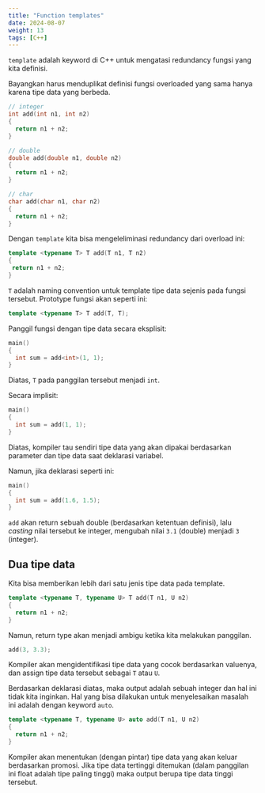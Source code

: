 ```yaml
---
title: "Function templates"
date: 2024-08-07
weight: 13
tags: [C++]
---
```


`template` adalah keyword di C++ untuk mengatasi redundancy fungsi yang kita definisi.

Bayangkan harus menduplikat definisi fungsi overloaded yang sama hanya karena tipe data yang berbeda.

```cpp
// integer
int add(int n1, int n2)
{
  return n1 + n2;
}

// double
double add(double n1, double n2)
{
  return n1 + n2;
}

// char
char add(char n1, char n2)
{
  return n1 + n2;
}
```

Dengan `template` kita bisa mengeleliminasi redundancy dari overload ini:

```cpp
template <typename T> T add(T n1, T n2)
{
 return n1 + n2;
}
```

`T` adalah naming convention untuk template tipe data sejenis pada fungsi tersebut. Prototype fungsi akan seperti ini:

```cpp
template <typename T> T add(T, T);
```

Panggil fungsi dengan tipe data secara eksplisit:

```c
main()
{
  int sum = add<int>(1, 1);
}
```

Diatas, `T` pada panggilan tersebut menjadi `int`.

Secara implisit:

```c
main()
{
  int sum = add(1, 1);
}
```

Diatas, kompiler tau sendiri tipe data yang akan dipakai berdasarkan parameter dan tipe data saat deklarasi variabel.

Namun, jika deklarasi seperti ini:

```c
main()
{
  int sum = add(1.6, 1.5);
}
```

`add` akan return sebuah double (berdasarkan ketentuan definisi), lalu *casting* nilai tersebut ke integer, mengubah nilai `3.1` (double) menjadi `3` (integer).

## Dua tipe data

Kita bisa memberikan lebih dari satu jenis tipe data pada template.

```cpp
template <typename T, typename U> T add(T n1, U n2)
{
  return n1 + n2;
}
```

Namun, return type akan menjadi ambigu ketika kita melakukan panggilan.

```cpp
add(3, 3.3);
```

Kompiler akan mengidentifikasi tipe data yang cocok berdasarkan valuenya, dan assign tipe data tersebut sebagai `T` atau `U`.

Berdasarkan deklarasi diatas, maka output adalah sebuah integer dan hal ini tidak kita inginkan. Hal yang bisa dilakukan untuk menyelesaikan masalah ini adalah dengan keyword `auto`.

```cpp
template <typename T, typename U> auto add(T n1, U n2)
{
  return n1 + n2;
}
```

Kompiler akan menentukan (dengan pintar) tipe data yang akan keluar berdasarkan promosi. Jika tipe data tertinggi ditemukan (dalam panggilan ini float adalah tipe paling tinggi) maka output berupa tipe data tinggi tersebut.
